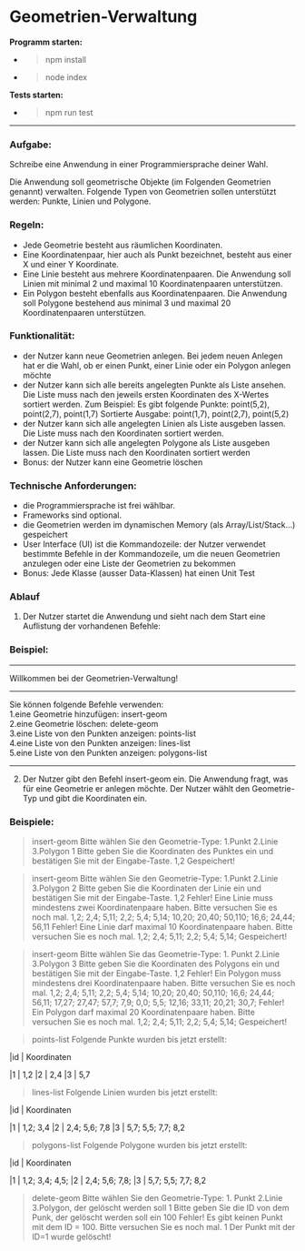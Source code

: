 # Geometrien-Verwaltung

**Programm starten:**

- > npm install
- > node index

**Tests starten:**

- > npm run test

---

### Aufgabe:

Schreibe eine Anwendung in einer Programmiersprache deiner Wahl.

Die Anwendung soll geometrische Objekte (im Folgenden Geometrien genannt) verwalten.
Folgende Typen von Geometrien sollen unterstützt werden: Punkte, Linien und Polygone.

### Regeln:

- Jede Geometrie besteht aus räumlichen Koordinaten.
- Eine Koordinatenpaar, hier auch als Punkt bezeichnet, besteht aus einer X und einer Y Koordinate.
- Eine Linie besteht aus mehrere Koordinatenpaaren. Die Anwendung soll Linien mit minimal 2 und maximal 10 Koordinatenpaaren unterstützen.
- Ein Polygon besteht ebenfalls aus Koordinatenpaaren. Die Anwendung soll Polygone bestehend aus minimal 3 und maximal 20 Koordinatenpaaren unterstützen.

### Funktionalität:

- der Nutzer kann neue Geometrien anlegen. Bei jedem neuen Anlegen hat er die Wahl, ob er einen Punkt, einer Linie oder ein Polygon anlegen möchte
- der Nutzer kann sich alle bereits angelegten Punkte als Liste ansehen. Die Liste muss nach den jeweils ersten Koordinaten des X-Wertes sortiert werden. Zum Beispiel:
  Es gibt folgende Punkte: point(5,2), point(2,7), point(1,7)
  Sortierte Ausgabe: point(1,7), point(2,7), point(5,2)
- der Nutzer kann sich alle angelegten Linien als Liste ausgeben lassen. Die Liste muss nach den Koordinaten sortiert werden.
- der Nutzer kann sich alle angelegten Polygone als Liste ausgeben lassen. Die Liste muss nach den Koordinaten sortiert werden
- Bonus: der Nutzer kann eine Geometrie löschen

### Technische Anforderungen:

- die Programmiersprache ist frei wählbar.
- Frameworks sind optional.
- die Geometrien werden im dynamischen Memory (als Array/List/Stack...) gespeichert
- User Interface (UI) ist die Kommandozeile: der Nutzer verwendet bestimmte Befehle in der Kommandozeile, um die neuen Geometrien anzulegen oder eine Liste der Geometrien zu bekommen
- Bonus: Jede Klasse (ausser Data-Klassen) hat einen Unit Test

### Ablauf

1. Der Nutzer startet die Anwendung und sieht nach dem Start eine Auflistung der vorhandenen Befehle:

### Beispiel:

---

Willkommen bei der Geometrien-Verwaltung!

---

Sie können folgende Befehle verwenden:  
 1.eine Geometrie hinzufügen: insert-geom  
 2.eine Geometrie löschen: delete-geom  
 3.eine Liste von den Punkten anzeigen: points-list  
 4.eine Liste von den Punkten anzeigen: lines-list  
 5.eine Liste von den Punkten anzeigen: polygons-list

---

2. Der Nutzer gibt den Befehl insert-geom ein. Die Anwendung fragt, was für eine Geometrie er anlegen möchte. Der Nutzer wählt den Geometrie-Typ und gibt die Koordinaten ein.

### Beispiele:

> insert-geom
> Bitte wählen Sie den Geometrie-Type: 1.Punkt 2.Linie 3.Polygon
> 1
> Bitte geben Sie die Koordinaten des Punktes ein und bestätigen Sie mit der Eingabe-Taste.
> 1,2
> Gespeichert!

> insert-geom
> Bitte wählen Sie den Geometrie-Type: 1.Punkt 2.Linie 3.Polygon
> 2
> Bitte geben Sie die Koordinaten der Linie ein und bestätigen Sie mit der Eingabe-Taste.
> 1,2
> Fehler! Eine Linie muss mindestens zwei Koordinatenpaare haben. Bitte versuchen Sie es noch mal.
> 1,2; 2,4; 5,11; 2,2; 5,4; 5,14; 10,20; 20,40; 50,110; 16,6; 24,44; 56,11
> Fehler! Eine Linie darf maximal 10 Koordinatenpaare haben. Bitte versuchen Sie es noch mal.
> 1,2; 2,4; 5,11; 2,2; 5,4; 5,14;
> Gespeichert!

> insert-geom
> Bitte wählen Sie das Geometrie-Type: 1. Punkt 2.Linie 3.Polygon
> 3
> Bitte geben Sie die Koordinaten des Polygons ein und bestätigen Sie mit der Eingabe-Taste.
> 1,2
> Fehler! Ein Polygon muss mindestens drei Koordinatenpaare haben. Bitte versuchen Sie es noch mal.
> 1,2; 2,4; 5,11; 2,2; 5,4; 5,14; 10,20; 20,40; 50,110; 16,6; 24,44; 56,11; 17,27; 27,47; 57,7; 7,9; 0,0; 5,5; 12,16; 33,11; 20,21; 30,7;
> Fehler! Ein Polygon darf maximal 20 Koordinatenpaare haben. Bitte versuchen Sie es noch mal.
> 1,2; 2,4; 5,11; 2,2; 5,4; 5,14;
> Gespeichert!

> points-list
> Folgende Punkte wurden bis jetzt erstellt:

|id | Koordinaten

|1 | 1,2
|2 | 2,4
|3 | 5,7

> lines-list
> Folgende Linien wurden bis jetzt erstellt:

|id | Koordinaten

|1 | 1,2; 3,4
|2 | 2,4; 5,6; 7,8
|3 | 5,7; 5,5; 7,7; 8,2

> polygons-list
> Folgende Polygone wurden bis jetzt erstellt:

|id | Koordinaten

|1 | 1,2; 3,4; 4,5;
|2 | 2,4; 5,6; 7,8;
|3 | 5,7; 5,5; 7,7; 8,2

> delete-geom
> Bitte wählen Sie den Geometrie-Type: 1. Punkt 2.Linie 3.Polygon, der gelöscht werden soll
> 1
> Bitte geben Sie die ID von dem Punk, der gelöscht werden soll ein
> 100
> Fehler! Es gibt keinen Punkt mit dem ID = 100. Bitte versuchen Sie es noch mal.
> 1
> Der Punkt mit der ID=1 wurde gelöscht!

